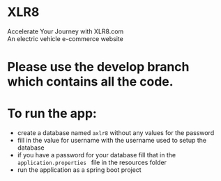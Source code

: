 # XLR8
Accelerate Your Journey with XLR8.com  
An electric vehicle e-commerce website

# Please use the develop branch which contains all the code.

# To run the app:
- create a database named ```axlr8``` without any values for the password
- fill in the value for username with the username used to setup the database
- if you have a password for your database fill that in the ```application.properties ``` file in the resources folder
- run the application as a spring boot project
